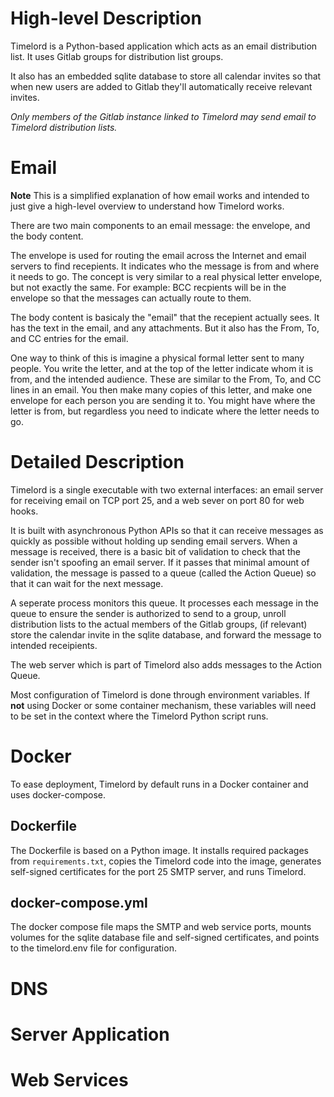 # High-level Description

Timelord is a Python-based application which acts as an email distribution list. It uses Gitlab groups for distribution list groups.

It also has an embedded sqlite database to store all calendar invites so that when new users are added to Gitlab they'll automatically receive relevant invites.

*Only members of the Gitlab instance linked to Timelord may send email to Timelord distribution lists.*

# Email

**Note** This is a simplified explanation of how email works and intended to just give a high-level overview to understand how Timelord works.

There are two main components to an email message: the envelope, and the body content.

The envelope is used for routing the email across the Internet and email servers to find recepients. It indicates who the message is from and where it needs to go. The concept is very similar to a real physical letter envelope, but not exactly the same. For example: BCC recpients will be in the envelope so that the messages can actually route to them. 

The body content is basicaly the "email" that the recepient actually sees. It has the text in the email, and any attachments. But it also has the From, To, and CC entries for the email. 

One way to think of this is imagine a physical formal letter sent to many people. You write the letter, and at the top of the letter indicate whom it is from, and the intended audience. These are similar to the From, To, and CC lines in an email. You then make many copies of this letter, and make one envelope for each person you are sending it to. You might have where the letter is from, but regardless you need to indicate where the letter needs to go. 

# Detailed Description

Timelord is a single executable with two external interfaces: an email server for receiving email on TCP port 25, and a web sever on port 80 for web hooks.

It is built with asynchronous Python APIs so that it can receive messages as quickly as possible without holding up sending email servers. When a message is received, there is a basic bit of validation to check that the sender isn't spoofing an email server. If it passes that minimal amount of validation, the message is passed to a queue (called the Action Queue) so that it can wait for the next message.

A seperate process monitors this queue. It processes each message in the queue to ensure the sender is authorized to send to a group, unroll distribution lists to the actual members of the Gitlab groups, (if relevant) store the calendar invite in the sqlite database, and forward the message to intended receipients.

The web server which is part of Timelord also adds messages to the Action Queue.

Most configuration of Timelord is done through environment variables. If **not** using Docker or some container mechanism, these variables will need to be set in the context where the Timelord Python script runs.

# Docker

To ease deployment, Timelord by default runs in a Docker container and uses docker-compose. 

## Dockerfile
The Dockerfile is based on a Python image. It installs required packages from ```requirements.txt```, copies the Timelord code into the image, generates self-signed certificates for the port 25 SMTP server, and runs Timelord.

## docker-compose.yml
The docker compose file maps the SMTP and web service ports, mounts volumes for the sqlite database file and self-signed certificates, and points to the timelord.env file for configuration.

# DNS

# Server Application

# Web Services
